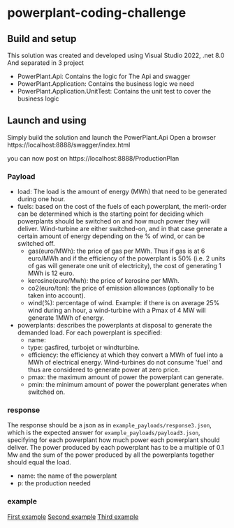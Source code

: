 # powerplant-coding-challenge

## Build and setup

This solution was created and developed using Visual Studio 2022, .net 8.0
And separated in 3 project 

  - PowerPlant.Api:
    Contains the logic for The Api and swagger
  - PowerPlant.Application:
    Contains the business logic we need
  - PowerPlant.Application.UnitTest:
    Contains the unit test to cover the business logic

## Launch and using

Simply build the solution and launch the PowerPlant.Api
Open a browser https://localhost:8888/swagger/index.html

you can now post on https://localhost:8888/ProductionPlan

### Payload

 - load: The load is the amount of energy (MWh) that need to be generated during one hour.
 - fuels: based on the cost of the fuels of each powerplant, the merit-order can be determined which is the starting point for deciding which powerplants should be switched on and how much power they will deliver.  Wind-turbine are either switched-on, and in that case generate a certain amount of energy depending on the % of wind, or can be switched off. 
   - gas(euro/MWh): the price of gas per MWh. Thus if gas is at 6 euro/MWh and if the efficiency of the powerplant is 50% (i.e. 2 units of gas will generate one unit of electricity), the cost of generating 1 MWh is 12 euro.
   - kerosine(euro/Mwh): the price of kerosine per MWh.
   - co2(euro/ton): the price of emission allowances (optionally to be taken into account).
   - wind(%): percentage of wind. Example: if there is on average 25% wind during an hour, a wind-turbine with a Pmax of 4 MW will generate 1MWh of energy.
 - powerplants: describes the powerplants at disposal to generate the demanded load. For each powerplant is specified:
   - name:
   - type: gasfired, turbojet or windturbine.
   - efficiency: the efficiency at which they convert a MWh of fuel into a MWh of electrical energy. Wind-turbines do not consume 'fuel' and thus are considered to generate power at zero price.
   - pmax: the maximum amount of power the powerplant can generate.
   - pmin: the minimum amount of power the powerplant generates when switched on. 

### response

The response should be a json as in `example_payloads/response3.json`, which is the expected answer for `example_payloads/payload3.json`, specifying for each powerplant how much power each powerplant should deliver. The power produced by each powerplant has to be a multiple of 0.1 Mw and the sum of the power produced by all the powerplants together should equal the load.

  - name: the name of the powerplant
  - p: the production needed

### example

[First example](example_payloads/payload1.json)
[Second example](example_payloads/payload2.json)
[Third example](example_payloads/payload3.json)